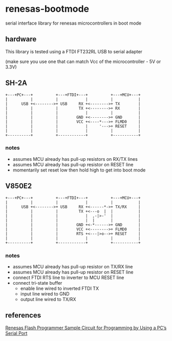 # renesas-bootmode
serial interface library for renesas microcontrollers in boot mode

## hardware
This library is tested using a FTDI FT232RL USB to serial adapter

(make sure you use one that can match Vcc of the microcontroller - 5V or 3.3V)

## SH-2A
```
+---+PC+---+          +---+FTDI+---+          +---+MCU+---+
|          |          |            |          |           |
|      USB +<-------->+ USB     RX +<-------->+ TX        |
|          |          |         TX +<-------->+ RX        |
|          |          |            |          |           |
|          |          |        GND +<-------->+ GND       |
|          |          |        VCC +<----*--->+ FLMD0     |
|          |          |            |     '--->+ RESET     |
|          |          |            |          |           |
+----------+          +------------+          +-----------+
```
### notes
* assumes MCU already has pull-up resistors on RX/TX lines
* assumes MCU already has pull-up resistor on RESET line
* momentarily set reset low then hold high to get into boot mode

## V850E2
```
+---+PC+---+          +---+FTDI+---+          +---+MCU+---+
|          |          |            |          |           |
|      USB +<-------->+ USB     RX +<------*->+ TX/RX     |
|          |          |         TX +<---o  |  |           |
|          |          |            |  ,-|>-'  |           |
|          |          |            |  |       |           |
|          |          |        GND +<-*------>+ GND       |
|          |          |        VCC +<-------->+ FLMD0     |
|          |          |        RTS +<---|>o-->+ RESET     |
|          |          |            |          |           |
+----------+          +------------+          +-----------+
```

### notes
* assumes MCU already has pull-up resistor on TX/RX line
* assumes MCU already has pull-up resistor on RESET line
* connect FTDI RTS line to inverter to MCU RESET line
* connect tri-state buffer
  * enable line wired to inverted FTDI TX
  * input line wired to GND
  * output line wired to TX/RX

## references
[Renesas Flash Programmer
Sample Circuit for Programming
by Using a PC’s Serial Port](https://www.renesas.com/us/en/doc/products/tool/doc/001/r20ut0857ej0300_rfpsplcrct.pdf)